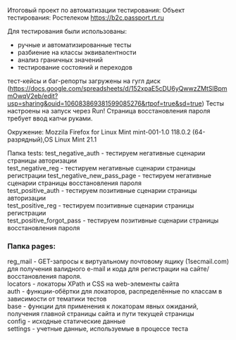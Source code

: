 Итоговый проект по автоматизации тестирования:
Объект тестирования: Ростелеком https://b2c.passport.rt.ru

Для тестирования были использованы:
- ручные и автоматизированные тесты
- разбиение на классы эквивалентности
- анализ граничных значений
- тестирование состояний и переходов

тест-кейсы и баг-репорты загружены на гугл диск (https://docs.google.com/spreadsheets/d/152xpaE5cDU6yQwwzZMtSlBpmmOwqV2eb/edit?usp=sharing&ouid=106083869381599085276&rtpof=true&sd=true)
Тесты настроены на запуск через Run! 
Страница восстановления пароля требует ввод капчи руками.

Окружение: 
Mozzila Firefox for Linux Mint mint-001-1.0   118.0.2 (64-разрядный),OS Linux Mint 21.1   

Папка tests: 
test_negative_auth - тестируем негативные сценарии страницы авторизации   
test_negative_reg - тестируем негативные сценарии страницы регистрации test_negative_new_pass_page - тестируем негативные сценарии страницы восстановления пароля   
test_positive_auth - тестируем позитивные сценарии страницы авторизации   
test_positive_reg - тестируем позитивные сценарии страницы регистрации   
test_positive_forgot_pass - тестируем позитивные сценарии страницы восстановления пароля

### Папка pages: 
reg_mail - GET-запросы к виртуальному почтовому ящику (1secmail.com) для получения валидного 
e-mail и кода для регистрации на сайте/восстановления пароля.   
locators - локаторы XPath и CSS на web-элементы сайта   
auth - функции-обёртки для локаторов, распределённые по классам в зависимости от тематики тестов   
base - функции для применения к локаторам явных ожиданий, получения главной страницы сайта и пути текущей страницы   
config - исходные статические данные   
settings - учетные данные, используемые в процессе теста